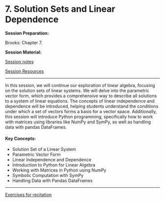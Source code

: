 # 7. Solution Sets and Linear Dependence

**Session Preparation:**

Brooks: Chapter 7.

**Session Material:**

[Session notes]()

[Session Resources](https://viaucdk-my.sharepoint.com/:f:/g/personal/rib_viauc_dk/EoVcRwnvw3hPsBOhWaqWOfoBVZhJqt4NYqX0VsWPg0sF3Q?e=Bf6ZsM)

--------------------------

In this session, we will continue our exploration of linear algebra, focusing on the solution sets of linear systems. We will delve into the parametric vector form, which provides a comprehensive way to describe all solutions to a system of linear equations. The concepts of linear independence and dependence will be introduced, helping students understand the conditions under which a set of vectors forms a basis for a vector space. Additionally, this session will introduce Python programming, specifically how to work with matrices using libraries like NumPy and SymPy, as well as handling data with pandas DataFrames.

#### Key Concepts:
- Solution Set of a Linear System
- Parametric Vector Form
- Linear Independence and Dependence
- Introduction to Python for Linear Algebra
- Working with Matrices in Python using NumPy
- Symbolic Computation with SymPy
- Handling Data with Pandas DataFrames

--------------------------

[Exercises for recitation]()